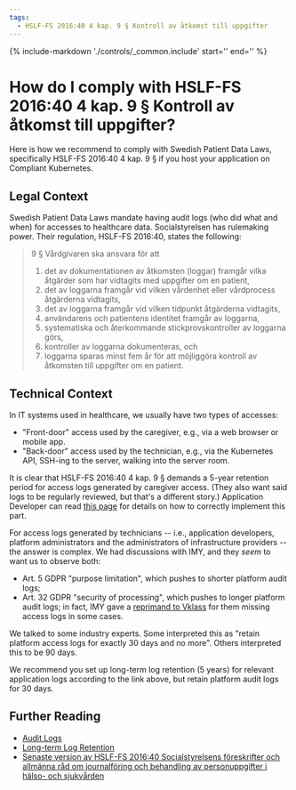 ```yaml
---
tags:
  - HSLF-FS 2016:40 4 kap. 9 § Kontroll av åtkomst till uppgifter
---
```


<!-- markdownlint-disable-file first-line-h1 -->

{%
   include-markdown './controls/_common.include'
   start='<!--legal-disclaimer-start-->'
   end='<!--legal-disclaimer-end-->'
%}

# How do I comply with HSLF-FS 2016:40 4 kap. 9 § Kontroll av åtkomst till uppgifter?

Here is how we recommend to comply with Swedish Patient Data Laws, specifically HSLF-FS 2016:40 4 kap. 9 § if you host your application on Compliant Kubernetes.

## Legal Context

Swedish Patient Data Laws mandate having audit logs (who did what and when) for accesses to healthcare data. Socialstyrelsen has rulemaking power. Their regulation, HSLF-FS 2016:40, states the following:

> 9 § Vårdgivaren ska ansvara för att
>
> 1. det av dokumentationen av åtkomsten (loggar) framgår vilka åtgärder som har vidtagits med uppgifter om en patient,
> 2. det av loggarna framgår vid vilken vårdenhet eller vårdprocess åtgärderna vidtagits,
> 3. det av loggarna framgår vid vilken tidpunkt åtgärderna vidtagits,
> 4. användarens och patientens identitet framgår av loggarna,
> 5. systematiska och återkommande stickprovskontroller av loggarna görs,
> 6. kontroller av loggarna dokumenteras, och
> 7. loggarna sparas minst fem år för att möjliggöra kontroll av åtkomsten till uppgifter om en patient.

## Technical Context

In IT systems used in healthcare, we usually have two types of accesses:

- "Front-door" access used by the caregiver, e.g., via a web browser or mobile app.
- "Back-door" access used by the technician, e.g., via the Kubernetes API, SSH-ing to the server, walking into the server room.

It is clear that HSLF-FS 2016:40 4 kap. 9 § demands a 5-year retention period for access logs generated by caregiver access.
(They also want said logs to be regularly reviewed, but that's a different story.)
Application Developer can read [this page](../user-guide/long-term-log-retention.md) for details on how to correctly implement this part.

For access logs generated by technicians -- i.e., application developers, platform administrators and the administrators of infrastructure providers -- the answer is complex.
We had discussions with IMY, and they *seem* to want us to observe both:

- Art. 5 GDPR "purpose limitation", which pushes to shorter platform audit logs;
- Art. 32 GDPR "security of processing", which pushes to longer platform audit logs; in fact, IMY gave a [reprimand to Vklass](https://www.imy.se/tillsyner/vklass/) for them missing access logs in some cases.

We talked to some industry experts. Some interpreted this as "retain platform access logs for exactly 30 days and no more". Others interpreted this to be 90 days.

We recommend you set up long-term log retention (5 years) for relevant application logs according to the link above, but retain platform audit logs for 30 days.

## Further Reading

- [Audit Logs](audit-logs.md)
- [Long-term Log Retention](../user-guide/long-term-log-retention.md)
- [Senaste version av HSLF-FS 2016:40 Socialstyrelsens föreskrifter och allmänna råd om journalföring och behandling av personuppgifter i hälso- och sjukvården](https://www.socialstyrelsen.se/kunskapsstod-och-regler/regler-och-riktlinjer/foreskrifter-och-allmanna-rad/konsoliderade-foreskrifter/201640-om-journalforing-och-behandling-av-personuppgifter-i-halso--och-sjukvarden/)
